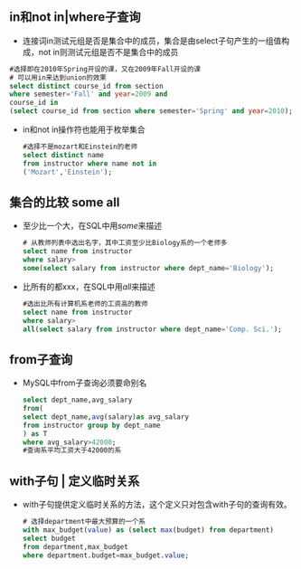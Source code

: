 ## in和not in|where子查询

* 连接词in测试元组是否是集合中的成员，集合是由select子句产生的一组值构成，not in则测试元组是否不是集合中的成员

```sql
#选择即在2010年Spring开设的课，又在2009年Fall开设的课
# 可以用in来达到union的效果
select distinct course_id from section
where semester='Fall' and year=2009 and
course_id in 
(select course_id from section where semester='Spring' and year=2010);
```

* in和not in操作符也能用于枚举集合

  ```sql
  #选择不是mozart和Einstein的老师
  select distinct name
  from instructor where name not in
  ('Mozart','Einstein');
  ```

## 集合的比较 some all

* 至少比一个大，在SQL中用*some*来描述

  ```sql
  # 从教师列表中选出名字，其中工资至少比Biology系的一个老师多
  select name from instructor
  where salary>
  some(select salary from instructor where dept_name='Biology');
  ```

* 比所有的都xxx，在SQL中用*all*来描述

  ```sql
  #选出比所有计算机系老师的工资高的教师
  select name from instructor
  where salary>
  all(select salary from instructor where dept_name='Comp. Sci.');
  ```
## from子查询

* MySQL中from子查询必须要命别名

    ```sql
    select dept_name,avg_salary
    from(
    select dept_name,avg(salary)as avg_salary
    from instructor group by dept_name
    ) as T
    where avg_salary>42000;
    #查询系平均工资大于42000的系
    ```

## with子句   |   定义临时关系

* with子句提供定义临时关系的方法，这个定义只对包含with子句的查询有效。

  ```sql
  # 选择department中最大预算的一个系
  with max_budget(value) as (select max(budget) from department)
  select budget
  from department,max_budget
  where department.budget=max_budget.value;
  ```
